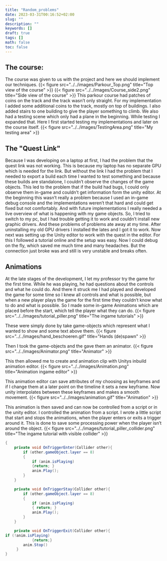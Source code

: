 ```yaml
---
title: "Random_problems"
date: 2023-03-31T00:16:52+02:00
slug: ""
description: ""
keywords: []
draft: true
tags: []
math: false
toc: false
---
```

## The course:
The course was given to us with the project and here we should implement our techniques.
{{< figure src="../../images/Parkour_Top.png" title="Top view of the course" >}}
{{< figure src="../../images/Course_side2.png" title="Side view of the course" >}}
This parkour course had patches of coins on the track and the track wasn’t only straight. For my implementation I added some additional coins to the track, mostly on top of buildings. I also added stairs to one building to give the player something to climb.
We also had a testing scene which only had a plane in the beginning. While testing I expanded that. Here I first started testing my implementations and later on the course itself.
{{< figure src="../../images/TestingArea.png" title="My testing area" >}}



## The "Quest Link"
Because I was developing on a laptop at first, I had the problem that the quest link was not working. This is because my laptop has no separate GPU which is needed for the link. But without the link I had the problem that I needed to export a build each time I wanted to test something and because these builds are standalone, I couldn’t observe the changes of the game objects. This led to the problem that if the build had bugs, I could only observe them in-game and couldn’t get information form the unity editor. At the beginning this wasn’t really a problem because I used an in-game debug console and the implementations weren’t that hard and could get fixed but not comfortably. And with future implementations I really needed a live overview of what is happening with my game objects. So, I tried to switch to my pc, but I had trouble getting it to work and couldn’t install new graphic drivers. And these problems of problems ate away at my time. After uninstalling my old GPU drivers I installed the lates and I got it to work. Now next was setting up the Unity editor to work with the quest in the editor. For this I followed a tutorial online and the setup was easy. Now I could debug on the fly, which saved me much time and many headaches. But the connection just broke was and still is very unstable and breaks often. 

## Animations

At the late stages of the development, I let my professor try the game for the first time. While he was playing, he had questions about the controls and what he could do. And there it struck me I had played and developed the game for some time so I knew all controls and what is possible, but when a new player plays the game for the first time they couldn’t know what to do and what is possible. So I made some in-game Animations which are placed before the start, which tell the player what they can do. 
{{< figure src="../../images/tutorial_piller.png" title="The ingame tutorials" >}}

These were simply done by take game-objects which represent what I wanted to show and some text above them.
{{< figure src="../../images/hand_beschoeren.gif" title="Hands (de)spawn" >}}

Then I took the game-objects and the gave them an animator.
{{< figure src="../../images/Animator.png" title="Animator" >}}

This then allowed me to create and animation clip with Unitys inbuild animation editor. 
{{< figure src="../../images/Animation.png" title="Animation ingame editor" >}}

This animation editor can save attributes of my choosing as keyframes and if I change them at a later point on the timeline it sets a new keyframe. Now unity interpolates between these keyframes and makes a smooth movement.
{{< figure src="../../images/animation.gif" title="Animation" >}}

This animation is then saved and can now be controlled from a script or in the unity editor. I controlled the animation from a script. I wrote a little script that start and stops the animations, when the player enters or exits a trigger around it. This is done to save some processing power when the player isn’t around the object.
{{< figure src="../../images/tutorial_piller_collider.png" title="The ingame tutorial with visible collider" >}}
``` c#
{
    private void OnTriggerEnter(Collider other){
        if (other.gameObject.layer == 8)
        {
            if (anim.isPlaying)
            {return; }
            anim.Play();
        }
    }

    private void OnTriggerStay(Collider other){
        if (other.gameObject.layer == 8)
        {
            if (anim.isPlaying)
            { return; }
            anim.Play();
        }
    }

    private void OnTriggerExit(Collider other){
if (!anim.isPlaying)
       		{return;}
       	anim.Stop()
     }
}
```
